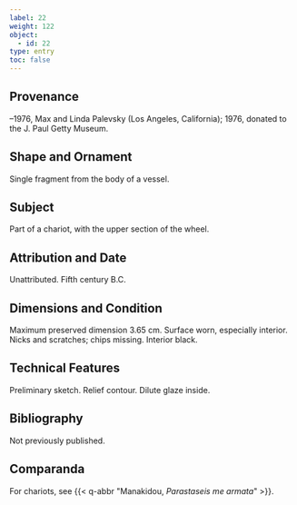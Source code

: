 ```yaml
---
label: 22
weight: 122
object:
  - id: 22
type: entry
toc: false
---
```


## Provenance

–1976, Max and Linda Palevsky (Los Angeles, California); 1976, donated to the J. Paul Getty Museum.

## Shape and Ornament

Single fragment from the body of a vessel.

## Subject

Part of a chariot, with the upper section of the wheel.

## Attribution and Date

Unattributed. Fifth century B.C.

## Dimensions and Condition

Maximum preserved dimension 3.65 cm. Surface worn, especially interior. Nicks and scratches; chips missing. Interior black.

## Technical Features

Preliminary sketch. Relief contour. Dilute glaze inside.

## Bibliography

Not previously published.

## Comparanda

For chariots, see {{< q-abbr "Manakidou, *Parastaseis me armata*" >}}.

